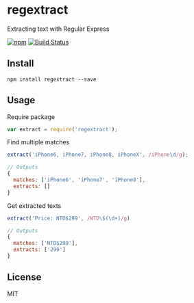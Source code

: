 # regextract

Extracting text with Regular Express

[![npm](https://img.shields.io/npm/v/regextract.svg)](https://www.npmjs.com/package/regextract)
[![Build Status](https://travis-ci.org/ajhsu/regextract.svg?branch=master)](https://travis-ci.org/ajhsu/regextract)

## Install

```
npm install regextract --save
```

## Usage

Require package

```js
var extract = require('regextract');
```


Find multiple matches

```js
extract('iPhone6, iPhone7, iPhone8, iPhoneX', /iPhone\d/g);

// Outputs
{
  matches: ['iPhone6', 'iPhone7', 'iPhone8'],
  extracts: []
}
```

Get extracted texts

```js
extract('Price: NTD$299', /NTD\$(\d+)/g)

// Outputs
{
  matches: ['NTD$299'],
  extracts: ['299']
}
```

## License

MIT